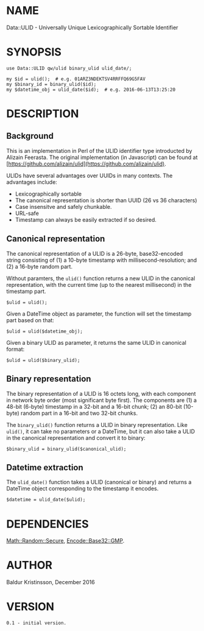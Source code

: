 # NAME

Data::ULID - Universally Unique Lexicographically Sortable Identifier

# SYNOPSIS

    use Data::ULID qw/ulid binary_ulid ulid_date/;

    my $id = ulid();  # e.g. 01ARZ3NDEKTSV4RRFFQ69G5FAV
    my $binary_id = binary_ulid($id);
    my $datetime_obj = ulid_date($id);  # e.g. 2016-06-13T13:25:20

# DESCRIPTION

## Background

This is an implementation in Perl of the ULID identifier type introducted by
Alizain Feerasta. The original implementation (in Javascript) can be found at
[https://github.com/alizain/ulid](https://github.com/alizain/ulid).

ULIDs have several advantages over UUIDs in many contexts. The advantages
include:

- Lexicographically sortable
- The canonical representation is shorter than UUID (26 vs 36 characters)
- Case insensitve and safely chunkable.
- URL-safe
- Timestamp can always be easily extracted if so desired.

## Canonical representation

The canonical representation of a ULID is a 26-byte, base32-encoded string
consisting of (1) a 10-byte timestamp with millisecond-resolution; and (2) a
16-byte random part.

Without paramters, the `ulid()` function returns a new ULID in the canonical
representation, with the current time (up to the nearest millisecond) in the
timestamp part.

    $ulid = ulid();

Given a DateTime object as parameter, the function will set the timestamp part
based on that:

    $ulid = ulid($datetime_obj);

Given a binary ULID as parameter, it returns the same ULID in canonical
format:

    $ulid = ulid($binary_ulid);

## Binary representation

The binary representation of a ULID is 16 octets long, with each component in
network byte order (most significant byte first). The components are (1) a
48-bit (6-byte) timestamp in a 32-bit and a 16-bit chunk; (2) an 80-bit
(10-byte) random part in a 16-bit and two 32-bit chunks.

The `binary_ulid()` function returns a ULID in binary representation. Like
`ulid()`, it can take no parameters or a DateTime, but it can also take a
ULID in the canonical representation and convert it to binary:

    $binary_ulid = binary_ulid($canonical_ulid);

## Datetime extraction

The `ulid_date()` function takes a ULID (canonical or binary) and returns
a DateTime object corresponding to the timestamp it encodes.

    $datetime = ulid_date($ulid);

# DEPENDENCIES

[Math::Random::Secure](https://metacpan.org/pod/Math::Random::Secure), [Encode::Base32::GMP](https://metacpan.org/pod/Encode::Base32::GMP).

# AUTHOR

Baldur Kristinsson, December 2016

# VERSION

    0.1 - initial version.
